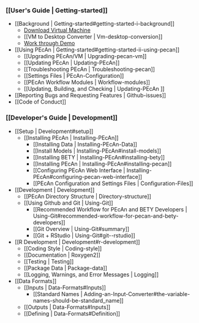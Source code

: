 ### [[User's Guide | Getting-started]]

* [[Background | Getting-started#getting-started-i-background]]
  * [Download Virtual Machine](http://isda.ncsa.illinois.edu/download/index.php?project=PEcAn&sort=category')
  * [[VM to Desktop Converter | Vm-desktop-conversion]]
  * [Work through Demo](http://pecanproject.github.io/tutorials.html)
* [[Using PEcAn | Getting-started#getting-started-ii-using-pecan]] 
  * [[Upgrading PEcAn/VM | Upgrading-pecan-vm]]
  * [[Updating PEcAn | Updating-PEcAn]]
  * [[Troubleshooting PEcAn | Troubleshooting-pecan]]
  * [[Settings Files | PEcAn-Configuration]]
  * [[PEcAn Workflow Modules | Workflow-modules]]
  * [[Updating, Building, and Checking | Updating-PEcAn ]]
* [[Reporting Bugs and Requesting Features | Github-issues]]
* [[Code of Conduct]]

### [[Developer's Guide | Development]]
* [[Setup | Development#setup]]
  * [[Installing PEcAn | Installing-PEcAn]]
    * [[Installing Data | Installing-PEcAn-Data]]
    * [[Install Models | Installing-PEcAn#install-models]]
    * [[Installing BETY | Installing-PEcAn#installing-bety]]
    * [[Installing PEcAn | Installing-PEcAn#installing-pecan]]
    * [[Configuring PEcAn Web Interface | Installing-PEcAn#configuring-pecan-web-interface]]
    * [[PEcAn Configuration and Settings Files | Configuration-Files]]
* [[Development | Development]]
  * [[PEcAn Directory Structure | Directory-structure]]
  * [[Using Github and Git | Using-Git]]
    * [[Recommended Workflow for PEcAn and BETY Developers | Using-Git#recommended-workflow-for-pecan-and-bety-developers]]
    * [[Git Overview | Using-Git#summary]]
    * [[Git + RStudio | Using-Git#git--rstudio]]
* [[R Development | Development#r-development]]
  * [[Coding Style | Coding-style]]
  * [[Documentation | Roxygen2]]
  * [[Testing | Testing]]
  * [[Package Data | Package-data]]
  * [[Logging, Warnings, and Error Messages | Logging]]
* [[Data Formats]]
  * [[Inputs | Data-Formats#Inputs]]
    * [[Standard Names | Adding-an-Input-Converter#the-variable-names-should-be-standard_name]]
  * [[Outputs | Data-Formats#Inputs]]
  * [[Defining | Data-Formats#Definition]]

